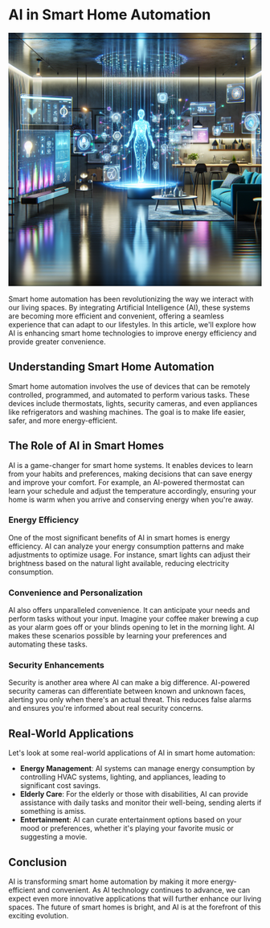 # AI in Smart Home Automation

![Smart home system concept with AI technology](https://raw.githubusercontent.com/Kanakjr/100-days-of-AI-Writing/main/images/AI-in-Smart-Home-Automation.png)

Smart home automation has been revolutionizing the way we interact with our living spaces. By integrating Artificial Intelligence (AI), these systems are becoming more efficient and convenient, offering a seamless experience that can adapt to our lifestyles. In this article, we'll explore how AI is enhancing smart home technologies to improve energy efficiency and provide greater convenience.

## Understanding Smart Home Automation

Smart home automation involves the use of devices that can be remotely controlled, programmed, and automated to perform various tasks. These devices include thermostats, lights, security cameras, and even appliances like refrigerators and washing machines. The goal is to make life easier, safer, and more energy-efficient.

## The Role of AI in Smart Homes

AI is a game-changer for smart home systems. It enables devices to learn from your habits and preferences, making decisions that can save energy and improve your comfort. For example, an AI-powered thermostat can learn your schedule and adjust the temperature accordingly, ensuring your home is warm when you arrive and conserving energy when you're away.

### Energy Efficiency

One of the most significant benefits of AI in smart homes is energy efficiency. AI can analyze your energy consumption patterns and make adjustments to optimize usage. For instance, smart lights can adjust their brightness based on the natural light available, reducing electricity consumption.

### Convenience and Personalization

AI also offers unparalleled convenience. It can anticipate your needs and perform tasks without your input. Imagine your coffee maker brewing a cup as your alarm goes off or your blinds opening to let in the morning light. AI makes these scenarios possible by learning your preferences and automating these tasks.

### Security Enhancements

Security is another area where AI can make a big difference. AI-powered security cameras can differentiate between known and unknown faces, alerting you only when there's an actual threat. This reduces false alarms and ensures you're informed about real security concerns.

## Real-World Applications

Let's look at some real-world applications of AI in smart home automation:

- **Energy Management**: AI systems can manage energy consumption by controlling HVAC systems, lighting, and appliances, leading to significant cost savings.
- **Elderly Care**: For the elderly or those with disabilities, AI can provide assistance with daily tasks and monitor their well-being, sending alerts if something is amiss.
- **Entertainment**: AI can curate entertainment options based on your mood or preferences, whether it's playing your favorite music or suggesting a movie.

## Conclusion

AI is transforming smart home automation by making it more energy-efficient and convenient. As AI technology continues to advance, we can expect even more innovative applications that will further enhance our living spaces. The future of smart homes is bright, and AI is at the forefront of this exciting evolution.

